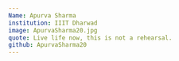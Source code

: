 ```yaml
---
Name: Apurva Sharma
institution: IIIT Dharwad
image: ApurvaSharma20.jpg 
quote: Live life now, this is not a rehearsal.
github: ApurvaSharma20
---
```

